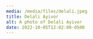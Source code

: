 ```yaml
---
media: /media/files/delali.jpeg
title: Delali Ayivor
alt: A photo of Delali Ayivor
date: 2022-10-05T12:02:00-0500
---
```

